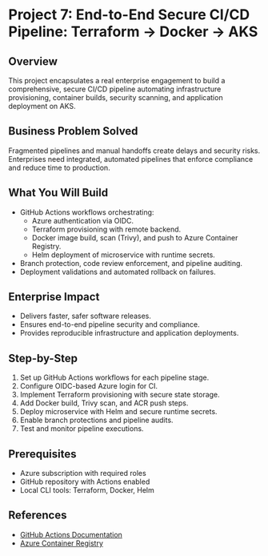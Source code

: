 # Project 7: End-to-End Secure CI/CD Pipeline: Terraform → Docker → AKS

## Overview

This project encapsulates a real enterprise engagement to build a comprehensive, secure CI/CD pipeline automating infrastructure provisioning, container builds, security scanning, and application deployment on AKS.

## Business Problem Solved

Fragmented pipelines and manual handoffs create delays and security risks. Enterprises need integrated, automated pipelines that enforce compliance and reduce time to production.

## What You Will Build

- GitHub Actions workflows orchestrating:
  - Azure authentication via OIDC.
  - Terraform provisioning with remote backend.
  - Docker image build, scan (Trivy), and push to Azure Container Registry.
  - Helm deployment of microservice with runtime secrets.
- Branch protection, code review enforcement, and pipeline auditing.
- Deployment validations and automated rollback on failures.

## Enterprise Impact

- Delivers faster, safer software releases.
- Ensures end-to-end pipeline security and compliance.
- Provides reproducible infrastructure and application deployments.

## Step-by-Step

1. Set up GitHub Actions workflows for each pipeline stage.
2. Configure OIDC-based Azure login for CI.
3. Implement Terraform provisioning with secure state storage.
4. Add Docker build, Trivy scan, and ACR push steps.
5. Deploy microservice with Helm and secure runtime secrets.
6. Enable branch protections and pipeline audits.
7. Test and monitor pipeline executions.

## Prerequisites

- Azure subscription with required roles
- GitHub repository with Actions enabled
- Local CLI tools: Terraform, Docker, Helm

## References

- [GitHub Actions Documentation](https://docs.github.com/en/actions)
- [Azure Container Registry](https://learn.microsoft.com/en-us/azure/container-registry/)
